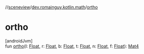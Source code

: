 //[sceneview](../../index.md)/[dev.romainguy.kotlin.math](index.md)/[ortho](ortho.md)

# ortho

[androidJvm]\
fun [ortho](ortho.md)(l: [Float](https://kotlinlang.org/api/latest/jvm/stdlib/kotlin/-float/index.html), r: [Float](https://kotlinlang.org/api/latest/jvm/stdlib/kotlin/-float/index.html), b: [Float](https://kotlinlang.org/api/latest/jvm/stdlib/kotlin/-float/index.html), t: [Float](https://kotlinlang.org/api/latest/jvm/stdlib/kotlin/-float/index.html), n: [Float](https://kotlinlang.org/api/latest/jvm/stdlib/kotlin/-float/index.html), f: [Float](https://kotlinlang.org/api/latest/jvm/stdlib/kotlin/-float/index.html)): [Mat4](-mat4/index.md)
